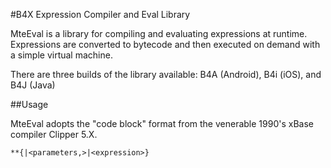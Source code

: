 #B4X Expression Compiler and Eval Library

MteEval is a library for compiling and evaluating expressions at runtime. Expressions are converted to bytecode and then executed on demand with a simple virtual machine.

There are three builds of the library available: B4A (Android), B4i (iOS), and B4J (Java)

##Usage

MteEval adopts the "code block" format from the venerable 1990's xBase compiler Clipper 5.X.

```
**{|<parameters,>|<expression>}
```








